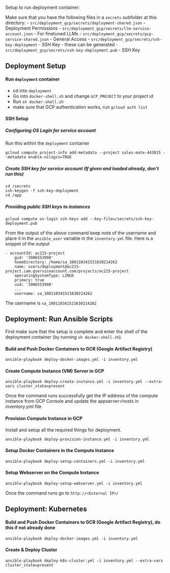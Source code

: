Setup to run deployment container:

Make sure that you have the following files in a `secrets` subfolder at this directory:
    - `src/deployment_gcp/secrets/deployment-shared.json` - Deployment Permissions
    - `src/deployment_gcp/secrets/llm-service-account.json` - For finetuned LLMs
    - `src/deployment_gcp/secrets/gcp-service-shared.json` - General Access
    - `src/deployment_gcp/secrets/ssh-key-deployment` - SSH Key - these can be generated
    - `src/deployment_gcp/secrets/ssh-key-deployment.pub` - SSH Key


## Deployment Setup

#### Run `deployment` container
- cd into `deployment`
- Go into `docker-shell.sh` and change `GCP_PROJECT` to your project id
- Run `sh docker-shell.sh`
- make sure that GCP authentication works, run `gcloud auth list`



#### SSH Setup
##### Configuring OS Login for service account
Run this within the `deployment` container
```
gcloud compute project-info add-metadata --project sales-mate-443815 --metadata enable-oslogin=TRUE
```

##### Create SSH key for service account (If given and loaded already, don't run this)
```
cd /secrets
ssh-keygen -f ssh-key-deployment
cd /app
```


##### Providing public SSH keys to instances
```
gcloud compute os-login ssh-keys add --key-file=/secrets/ssh-key-deployment.pub
```
From the output of the above command keep note of the username and place it in the `ansible_user` variable in the `inventory.yml` file. Here is a snippet of the output
```
- accountId: ac215-project
    gid: '3906553998'
    homeDirectory: /home/sa_100110341521630214262
    name: users/deployment@ac215-project.iam.gserviceaccount.com/projects/ac215-project
    operatingSystemType: LINUX
    primary: true
    uid: '3906553998'
	...
    username: sa_100110341521630214262
```
The username is `sa_100110341521630214262`


## Deployment: Run Ansible Scripts

First make sure that the setup is complete and enter the shell of the deployment container (by running `sh docker-shell.sh`).

#### Build and Push Docker Containers to GCR (Google Artifact Registry)
```
ansible-playbook deploy-docker-images.yml -i inventory.yml
```

#### Create Compute Instance (VM) Server in GCP
```
ansible-playbook deploy-create-instance.yml -i inventory.yml --extra-vars cluster_state=present
```
Once the command runs successfully get the IP address of the compute instance from GCP Console and update the appserver>hosts in inventory.yml file

#### Provision Compute Instance in GCP
Install and setup all the required things for deployment.
```
ansible-playbook deploy-provision-instance.yml -i inventory.yml
```

#### Setup Docker Containers in the  Compute Instance
```
ansible-playbook deploy-setup-containers.yml -i inventory.yml
```

#### Setup Webserver on the Compute Instance
```
ansible-playbook deploy-setup-webserver.yml -i inventory.yml
```
Once the command runs go to `http://<External IP>/`


## Deployment: Kubernetes

#### Build and Push Docker Containers to GCR (Google Artifact Registry), do this if not already done
```
ansible-playbook deploy-docker-images.yml -i inventory.yml
```

#### Create & Deploy Cluster
```
ansible-playbook deploy-k8s-cluster.yml -i inventory.yml --extra-vars cluster_state=present
```